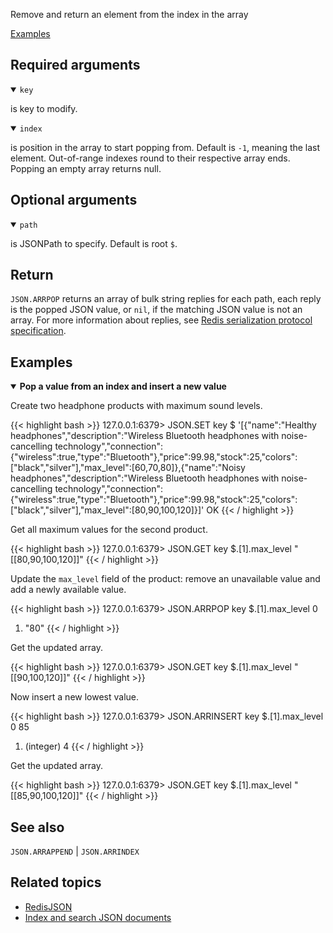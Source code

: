 Remove and return an element from the index in the array

[Examples](#examples)

## Required arguments

<details open><summary><code>key</code></summary> 

is key to modify.
</details>

<details open><summary><code>index</code></summary> 

is position in the array to start popping from. Default is `-1`, meaning the last element. Out-of-range indexes round to their respective array ends. Popping an empty array returns null.
</details>

## Optional arguments

<details open><summary><code>path</code></summary> 

is JSONPath to specify. Default is root `$`.
</details>

## Return

`JSON.ARRPOP` returns an array of bulk string replies for each path, each reply is the popped JSON value, or `nil`, if the matching JSON value is not an array.
For more information about replies, see [Redis serialization protocol specification](/docs/reference/protocol-spec). 

## Examples

<details open>
<summary><b>Pop a value from an index and insert a new value</b></summary>

Create two headphone products with maximum sound levels.

{{< highlight bash >}}
127.0.0.1:6379> JSON.SET key $ '[{"name":"Healthy headphones","description":"Wireless Bluetooth headphones with noise-cancelling technology","connection":{"wireless":true,"type":"Bluetooth"},"price":99.98,"stock":25,"colors":["black","silver"],"max_level":[60,70,80]},{"name":"Noisy headphones","description":"Wireless Bluetooth headphones with noise-cancelling technology","connection":{"wireless":true,"type":"Bluetooth"},"price":99.98,"stock":25,"colors":["black","silver"],"max_level":[80,90,100,120]}]'
OK
{{< / highlight >}}

Get all maximum values for the second product.

{{< highlight bash >}}
127.0.0.1:6379> JSON.GET key $.[1].max_level
"[[80,90,100,120]]"
{{< / highlight >}}

Update the `max_level` field of the product: remove an unavailable value and add a newly available value.

{{< highlight bash >}}
127.0.0.1:6379> JSON.ARRPOP key $.[1].max_level 0
1) "80"
{{< / highlight >}}

Get the updated array.

{{< highlight bash >}}
127.0.0.1:6379> JSON.GET key $.[1].max_level
"[[90,100,120]]"
{{< / highlight >}}

Now insert a new lowest value.

{{< highlight bash >}}
127.0.0.1:6379> JSON.ARRINSERT key $.[1].max_level 0 85
1) (integer) 4
{{< / highlight >}}

Get the updated array.

{{< highlight bash >}}
127.0.0.1:6379> JSON.GET key $.[1].max_level
"[[85,90,100,120]]"
{{< / highlight >}}
</details>

## See also

`JSON.ARRAPPEND` | `JSON.ARRINDEX` 

## Related topics

* [RedisJSON](/docs/stack/json)
* [Index and search JSON documents](/docs/stack/search/indexing_json)

